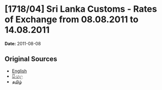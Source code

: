 # [1718/04] Sri Lanka Customs - Rates of Exchange from 08.08.2011 to 14.08.2011

**Date:** 2011-08-08

## Original Sources

- [English](https://documents.gov.lk/view/extra-gazettes/2011/8/1718-04_E.pdf)
- [සිංහල](https://documents.gov.lk/view/extra-gazettes/2011/8/1718-04_S.pdf)
- [தமிழ்](https://documents.gov.lk/view/extra-gazettes/2011/8/1718-04_T.pdf)
